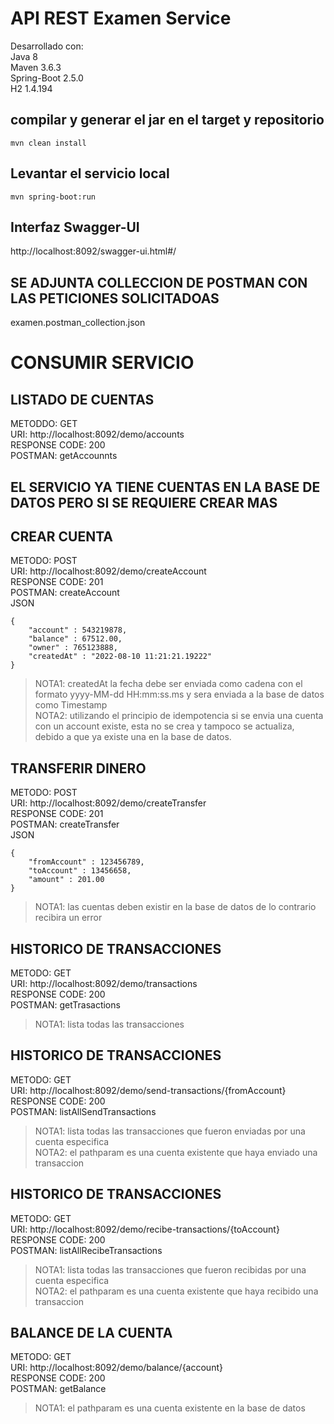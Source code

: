 # **API REST Examen Service**

Desarrollado con: <br />
Java 8  <br />
Maven 3.6.3  <br />
Spring-Boot 2.5.0  <br />
H2 1.4.194  <br />

## compilar y generar el jar en el target y repositorio
```
mvn clean install 
```

## Levantar el servicio local
```
mvn spring-boot:run
```

## Interfaz Swagger-UI
http://localhost:8092/swagger-ui.html#/  <br />

## SE ADJUNTA COLLECCION DE POSTMAN CON LAS PETICIONES SOLICITADOAS
examen.postman_collection.json  <br />

# CONSUMIR SERVICIO
## LISTADO DE CUENTAS
METODDO: GET  <br />
URI: http://localhost:8092/demo/accounts  <br />
RESPONSE CODE: 200  <br />
POSTMAN: getAccounnts  <br />

## EL SERVICIO YA TIENE CUENTAS EN LA BASE DE DATOS PERO SI SE REQUIERE CREAR MAS
## CREAR CUENTA
METODO: POST  <br />
URI: http://localhost:8092/demo/createAccount  <br />
RESPONSE CODE: 201  <br />
POSTMAN: createAccount  <br />
JSON  <br />
``` 
{
    "account" : 543219878,
	"balance" : 67512.00,
	"owner" : 765123888,
	"createdAt" : "2022-08-10 11:21:21.19222"
}
```
>NOTA1: createdAt la fecha debe ser enviada como cadena con el formato yyyy-MM-dd HH:mm:ss.ms y sera enviada a la base de datos como Timestamp  <br />
>NOTA2: utilizando el principio de idempotencia si se envia una cuenta con un account existe, esta no se crea y tampoco se actualiza, debido a que ya existe una en la base de datos.  <br />

## TRANSFERIR DINERO
METODO: POST  <br />
URI: http://localhost:8092/demo/createTransfer  <br />
RESPONSE CODE: 201  <br />
POSTMAN: createTransfer  <br />
JSON  <br />
``` 
{
	"fromAccount" : 123456789,
	"toAccount" : 13456658,
	"amount" : 201.00
}
```
>NOTA1: las cuentas deben existir en la base de datos de lo contrario recibira un error  <br />

## HISTORICO DE TRANSACCIONES
METODO: GET  <br />
URI: http://localhost:8092/demo/transactions  <br />
RESPONSE CODE: 200  <br />
POSTMAN: getTrasactions  <br />
>NOTA1: lista todas las transacciones  <br />

## HISTORICO DE TRANSACCIONES
METODO: GET  <br />
URI: http://localhost:8092/demo/send-transactions/{fromAccount}  <br />
RESPONSE CODE: 200  <br />
POSTMAN: listAllSendTransactions  <br />
>NOTA1: lista todas las transacciones que fueron enviadas por una cuenta especifica  <br />
>NOTA2: el pathparam es una cuenta existente que haya enviado una transaccion  <br />

## HISTORICO DE TRANSACCIONES
METODO: GET  <br />
URI: http://localhost:8092/demo/recibe-transactions/{toAccount}  <br />
RESPONSE CODE: 200  <br />
POSTMAN: listAllRecibeTransactions  <br />
>NOTA1: lista todas las transacciones que fueron recibidas por una cuenta especifica  <br />
>NOTA2: el pathparam es una cuenta existente que haya recibido una transaccion  <br />

## BALANCE DE LA CUENTA
METODO: GET  <br />
URI: http://localhost:8092/demo/balance/{account}  <br />
RESPONSE CODE: 200  <br />
POSTMAN: getBalance  <br />
>NOTA1: el pathparam es una cuenta existente en la base de datos  <br />